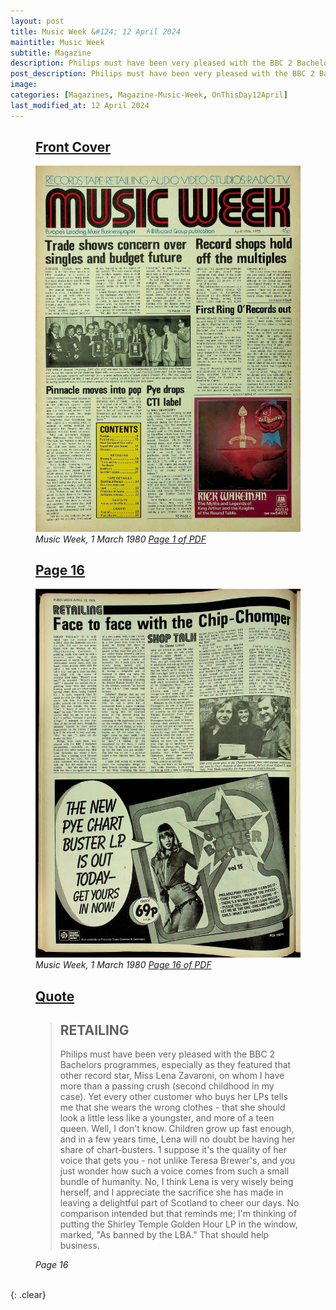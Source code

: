 ```yaml
---
layout: post
title: Music Week &#124; 12 April 2024
maintitle: Music Week
subtitle: Magazine
description: Philips must have been very pleased with the BBC 2 Bachelors programmes, especially as they featured that other record star, Miss Lena Zavaroni...
post_description: Philips must have been very pleased with the BBC 2 Bachelors programmes, especially as they featured that other record star, Miss Lena Zavaroni...
image: 
categories: [Magazines, Magazine-Music-Week, OnThisDay12April]
last_modified_at: 12 April 2024
---
```


<figure class="fig1">
<h2 id="infobox1"><a href="#infobox1">Front Cover</a></h2>
<a href="/assets/images/magazines/music-week/1975-04-11-01-music-week.png"><img src="/assets/images/magazines/music-week/1975-04-11-01-music-week.png" class="full-width zoom-in" /></a>
<cite>Music Week, 1 March 1980 <a class="external-link" href="https://worldradiohistory.com/UK/Music-Week/1975/Music-Week-1975-04-12.pdf">Page 1 of PDF</a></cite>
</figure>

<figure class="fig2">
<h2 id="infobox2"><a href="#infobox2">Page 16</a></h2>
<a href="/assets/images/magazines/music-week/1975-04-11-16-music-week.png"><img src="/assets/images/magazines/music-week/1975-04-11-16-music-week.png" class="full-width zoom-in" /></a>
<cite>Music Week, 1 March 1980 <a class="external-link" href="https://worldradiohistory.com/UK/Music-Week/1975/Music-Week-1975-04-12.pdf#page=16">Page 16 of PDF</a></cite>
</figure>

<figure class="fig3">
<h2 id="infobox3"><a href="#infobox3">Quote</a></h2>
<blockquote>
<p><h2>RETAILING</h2></p>
<p>Philips must have been very pleased with the BBC 2 Bachelors programmes, especially as they featured that other record star, Miss Lena Zavaroni, on whom I have more than a passing crush (second childhood in my case). Yet every other customer who buys her LPs tells me that she wears the wrong clothes - that she should look a little less like a youngster, and more of a teen queen. Well, I don't know. Children grow up fast enough, and in a few years time, Lena will no doubt be having her share of chart-busters. 1 suppose it's the quality of her voice that gets you - not unlike Teresa Brewer's, and you just wonder how such a voice comes from such a small bundle of humanity. No, I think Lena is very wisely being herself, and I appreciate the sacrifice she has made in leaving a delightful part of Scotland to cheer our days. No comparison intended but that reminds me; I'm thinking of putting the Shirley Temple Golden Hour LP in the window, marked, "As banned by the LBA." That should help business.</p>
</blockquote>
<cite>Page 16</cite>
</figure>

<br />{: .clear}

